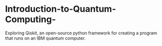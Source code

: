 # Introduction-to-Quantum-Computing-
Exploring Qiskit, an open-source python framework for creating a program that runs on an IBM quantum computer.
